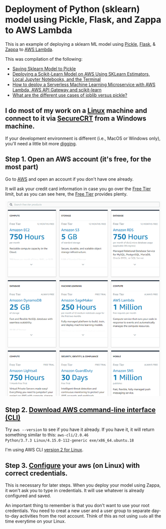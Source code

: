 # Deployment of Python (sklearn) model using Pickle, Flask, and Zappa to AWS Lambda
This is an example of deploying a sklearn ML model using [Pickle](https://docs.python.org/3.6/library/pickle.html), [Flask](https://flask.palletsprojects.com/en/1.1.x/), & [Zappa](https://github.com/Miserlou/Zappa) to [AWS Lambda](https://en.wikipedia.org/wiki/AWS_Lambda).

This was compilation of the following:
- [Saving Sklearn Model to Pickle](https://medium.com/@pemagrg/saving-sklearn-model-to-pickle-595da291ec1c)
- [Deploying a Scikit-Learn Model on AWS Using SKLearn Estimators, Local Jupyter Notebooks, and the Terminal](https://towardsdatascience.com/deploying-a-scikit-learn-model-on-aws-using-sklearn-estimators-local-jupyter-notebooks-and-the-d94396589498)
- [How to deploy a Serverless Machine Learning Microservice with AWS Lambda, AWS API Gateway and scikit-learn](https://medium.com/@patrickmichelberger/how-to-deploy-a-serverless-machine-learning-microservice-with-aws-lambda-aws-api-gateway-and-d5b8cbead846)
- [What are the different use cases of joblib versus pickle?](https://stackoverflow.com/questions/12615525/what-are-the-different-use-cases-of-joblib-versus-pickle)

## I do most of my work on a [Linux](https://releases.ubuntu.com/18.04.5/) machine and connect to it via [SecureCRT](https://www.vandyke.com/products/securecrt/index.html) from a Windows machine.
If your development environment is different (i.e., MacOS or Windows only), you'll need a little bit more [digging](https://www.google.com).

## Step 1. Open an AWS account (it's free, for the most part)
Go to [AWS](https://aws.amazon.com/) and open an account if you don't have one already.

It will ask your credit card information in case you go over the [Free Tier](https://aws.amazon.com/free/) limit, but as you can see here, the [Free Tier](https://aws.amazon.com/free/) provides plenty.

![Free Tier](https://github.com/fastcyclist/Deployment_Python_Pickle_Flask_Zappa_AWSLambda/blob/master/AWS_FreeTier.PNG)


## Step 2. [Download AWS command-line interface (CLI)](https://docs.aws.amazon.com/cli/latest/userguide/cli-chap-install.html)
Try <code>aws --version</code> to see if you have it already.
If you have it, it will return something similar to this:
	<code>aws-cli/2.0.46 Python/3.7.3 Linux/4.15.0-112-generic exe/x86_64.ubuntu.18</code>

I'm using AWS CLI [version 2 for Linux](https://docs.aws.amazon.com/cli/latest/userguide/install-cliv2-linux.html).


## Step 3. [Configure](https://docs.aws.amazon.com/cli/latest/userguide/cli-chap-configure.html) your aws (on Linux) with correct credentials.
This is necessary for later steps. When you deploy your model using Zappa, it won't ask you to type in credentials. It will use whatever is already configured and saved.

An important thing to remember is that you don't want to use your root credentials. You need to creat a new user and a user group to separate day-to-day activities from the root account.
Think of this as not using <code>sudo</code> all the time everytime on your Linux.

